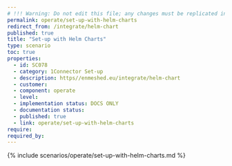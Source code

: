 ```yaml
---
# !!! Warning: Do not edit this file; any changes must be replicated in Excel !!!
permalink: operate/set-up-with-helm-charts
redirect_from: /integrate/helm-chart
published: true
title: "Set-up with Helm Charts"
type: scenario
toc: true
properties:
  - id: SC078
  - category: 1Connector Set-up
  - description: https//enmeshed.eu/integrate/helm-chart
  - customer:
  - component: operate
  - level:
  - implementation status: DOCS ONLY
  - documentation status:
  - published: true
  - link: operate/set-up-with-helm-charts
require:
required_by:
---
```


{% include scenarios/operate/set-up-with-helm-charts.md %}
